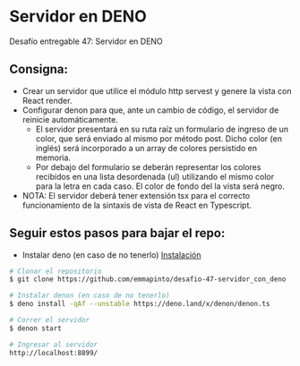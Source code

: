 # Servidor en DENO
Desafío entregable 47: Servidor en DENO


## Consigna: 
- Crear un servidor que utilice el módulo http servest y genere la vista con React render.
- Configurar denon para que, ante un cambio de código, el servidor de reinicie automáticamente.
    - El servidor presentará en su ruta raíz un formulario de ingreso de un color, que será enviado al mismo por método post. Dicho color (en inglés) será incorporado a un array de colores persistido en memoria.
    - Por debajo del formulario se deberán representar los colores recibidos en una lista desordenada (ul) utilizando el mismo color para la letra en cada caso. El color de fondo del la vista será negro.
- NOTA: El servidor deberá tener extensión tsx para el correcto funcionamiento de la sintaxis de vista de React en Typescript.


## Seguir estos pasos para bajar el repo:

- Instalar deno (en caso de no tenerlo) [Instalación](https://deno.land/#installation)

```bash
# Clonar el repositorio
$ git clone https://github.com/emmapinto/desafio-47-servidor_con_deno

# Instalar denon (en caso de no tenerlo)
$ deno install -qAf --unstable https://deno.land/x/denon/denon.ts

# Correr el servidor
$ denon start

# Ingresar al servidor
http://localhost:8899/
```
